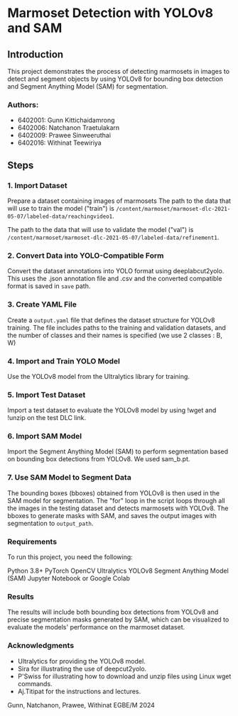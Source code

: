 # Marmoset Detection with YOLOv8 and SAM

## Introduction

This project demonstrates the process of detecting marmosets in images to detect and segment objects by using YOLOv8 for bounding box detection and Segment Anything Model (SAM) for segmentation.

### Authors:
- 6402001: Gunn Kittichaidamrong
- 6402006: Natchanon Traetulakarn
- 6402009: Prawee Sinweeruthai
- 6402016: Withinat Teewiriya

## Steps 

### 1. Import Dataset

Prepare a dataset containing images of marmosets
The path to the data that will use to train the model ("train") is `/content/marmoset/marmoset-dlc-2021-05-07/labeled-data/reachingvideo1`.

The path to the data that will use to validate the model ("val") is `/content/marmoset/marmoset-dlc-2021-05-07/labeled-data/refinement1`.

### 2. Convert Data into YOLO-Compatible Form

Convert the dataset annotations into YOLO format using deeplabcut2yolo. This uses the .json annotation file and .csv and the converted compatible format is saved in `save` path.


### 3. Create YAML File

Create a `output.yaml` file that defines the dataset structure for YOLOv8 training. The file includes paths to the training and validation datasets, and the number of classes and their names is specified (we use 2 classes : B, W)

### 4. Import and Train YOLO Model

Use the YOLOv8 model from the Ultralytics library for training.

### 5. Import Test Dataset

Import a test dataset to evaluate the YOLOv8 model by using !wget and !unzip on the test DLC link.

### 6. Import SAM Model

Import the Segment Anything Model (SAM) to perform segmentation based on bounding box detections from YOLOv8. 
We used sam_b.pt.

### 7. Use SAM Model to Segment Data

The bounding boxes (bboxes) obtained from YOLOv8 is then used in the SAM model for segmentation.
The "for" loop in the script loops through all the images in the testing dataset and detects marmosets with YOLOv8. The bboxes to generate masks with SAM, and saves the output images with segmentation to `output_path`.

### Requirements
To run this project, you need the following:

Python 3.8+
PyTorch
OpenCV
Ultralytics YOLOv8
Segment Anything Model (SAM)
Jupyter Notebook or Google Colab

### Results
The results will include both bounding box detections from YOLOv8 and precise segmentation masks generated by SAM, which can be visualized to evaluate the models' performance on the marmoset dataset.

### Acknowledgments
- Ultralytics for providing the YOLOv8 model.
- Sira for illustrating the use of deepcut2yolo.
- P'Swiss for illustrating how to download and unzip files using Linux wget commands.
- Aj.Titipat for the instructions and lectures.

Gunn, Natchanon, Prawee, Withinat
EGBE/M 2024
